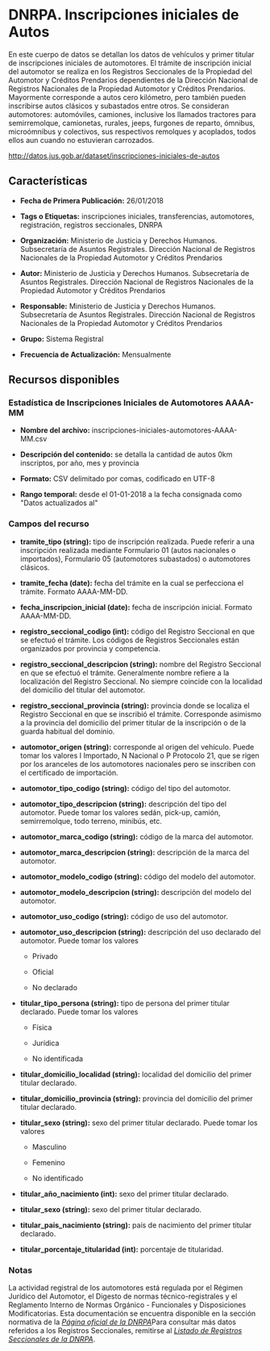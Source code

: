DNRPA. Inscripciones iniciales de Autos
=======================================

En este cuerpo de datos se detallan los datos de vehículos y primer titular de inscripciones iniciales de automotores. El trámite de inscripción inicial del automotor se realiza en los Registros Seccionales de la Propiedad del Automotor y Créditos Prendarios dependientes de la Dirección Nacional de Registros Nacionales de la Propiedad Automotor y Créditos Prendarios. Mayormente corresponde a autos cero kilómetro, pero también pueden inscribirse autos clásicos y subastados entre otros. Se consideran automotores: automóviles, camiones, inclusive los llamados tractores para semirremolque, camionetas, rurales, jeeps, furgones de reparto, ómnibus, microómnibus y colectivos, sus respectivos remolques y acoplados, todos ellos aun cuando no estuvieran carrozados.

http://datos.jus.gob.ar/dataset/inscripciones-iniciales-de-autos

Características
---------------

-   **Fecha de Primera Publicación:** 26/01/2018

-   **Tags o Etiquetas:** inscripciones iniciales, transferencias, automotores, registración, registros seccionales, DNRPA

-   **Organización:** Ministerio de Justicia y Derechos Humanos. Subsecretaría de Asuntos Registrales. Dirección Nacional de Registros Nacionales de la Propiedad Automotor y Créditos Prendarios

-   **Autor:** Ministerio de Justicia y Derechos Humanos. Subsecretaría de Asuntos Registrales. Dirección Nacional de Registros Nacionales de la Propiedad Automotor y Créditos Prendarios

-   **Responsable:** Ministerio de Justicia y Derechos Humanos. Subsecretaría de Asuntos Registrales. Dirección Nacional de Registros Nacionales de la Propiedad Automotor y Créditos Prendarios

-   **Grupo:** Sistema Registral

-   **Frecuencia de Actualización:** Mensualmente

Recursos disponibles
--------------------

### Estadística de Inscripciones Iniciales de Automotores AAAA-MM

-   **Nombre del archivo:** inscripciones-iniciales-automotores-AAAA-MM.csv

-   **Descripción del contenido:** se detalla la cantidad de autos 0km inscriptos, por año, mes y provincia

-   **Formato:** CSV delimitado por comas, codificado en UTF-8

-   **Rango temporal:** desde el 01-01-2018 a la fecha consignada como "Datos actualizados al"

### Campos del recurso

-   **tramite\_tipo (string):** tipo de inscripción realizada. Puede referir a una inscripción realizada mediante Formulario 01 (autos nacionales o importados), Formulario 05 (automotores subastados) o automotores clásicos.

-   **tramite\_fecha (date):** fecha del trámite en la cual se perfecciona el trámite. Formato AAAA-MM-DD.

-   **fecha\_inscripcion\_inicial (date):** fecha de inscripción inicial. Formato AAAA-MM-DD.

-   **registro\_seccional\_codigo (int):** código del Registro Seccional en que se efectuó el trámite. Los códigos de Registros Seccionales están organizados por provincia y competencia.

-   **registro\_seccional\_descripcion (string):** nombre del Registro Seccional en que se efectuó el trámite. Generalmente nombre refiere a la localización del Registro Seccional. No siempre coincide con la localidad del domicilio del titular del automotor.

-   **registro\_seccional\_provincia (string):** provincia donde se localiza el Registro Seccional en que se inscribió el trámite. Corresponde asimismo a la provincia del domicilio del primer titular de la inscripción o de la guarda habitual del dominio.

-   **automotor\_origen (string):** corresponde al origen del vehículo. Puede tomar los valores I Importado, N Nacional o P Protocolo 21, que se rigen por los aranceles de los automotores nacionales pero se inscriben con el certificado de importación.

-   **automotor\_tipo\_codigo (string):** código del tipo del automotor.

-   **automotor\_tipo\_descripcion (string):** descripción del tipo del automotor. Puede tomar los valores sedán, pick-up, camión, semirremolque, todo terreno, minibús, etc.

-   **automotor\_marca\_codigo (string):** código de la marca del automotor.

-   **automotor\_marca\_descripcion (string):** descripción de la marca del automotor.

-   **automotor\_modelo\_codigo (string):** código del modelo del automotor.

-   **automotor\_modelo\_descripcion (string):** descripción del modelo del automotor.

-   **automotor\_uso\_codigo (string):** código de uso del automotor.

-   **automotor\_uso\_descripcion (string):** descripción del uso declarado del automotor. Puede tomar los valores

    -   Privado

    -   Oficial

    -   No declarado

-   **titular\_tipo\_persona (string):** tipo de persona del primer titular declarado. Puede tomar los valores

    -   Física

    -   Jurídica

    -   No identificada

-   **titular\_domicilio\_localidad (string):** localidad del domicilio del primer titular declarado.

-   **titular\_domicilio\_provincia (string):** provincia del domicilio del primer titular declarado.

-   **titular\_sexo (string):** sexo del primer titular declarado. Puede tomar los valores

    -   Masculino

    -   Femenino

    -   No identificado

-   **titular\_año\_nacimiento (int):** sexo del primer titular declarado.

-   **titular\_sexo (string):** sexo del primer titular declarado.

-   **titular\_pais\_nacimiento (string):** país de nacimiento del primer titular declarado.<span id="notas" class="anchor"><span id="estad%C3%ADstica-de-transferencias-de-au" class="anchor"></span></span>

-   **titular\_porcentaje\_titularidad (int):** porcentaje de titularidad.

### Notas

La actividad registral de los automotores está regulada por el Régimen Jurídico del Automotor, el Digesto de normas técnico-registrales y el Reglamento Interno de Normas Orgánico - Funcionales y Disposiciones Modificatorias. Esta documentación se encuentra disponible en la sección normativa de la [*Página oficial de la DNRPA*](http://www.dnrpa.gov.ar/portal_dnrpa/regimenj2.php)Para consultar más datos referidos a los Registros Seccionales, remitirse al [*Listado de Registros Seccionales de la DNRPA*](http://datos.jus.gob.ar/dataset/listado-de-registros-seccionales-de-la-dnrnpa).

